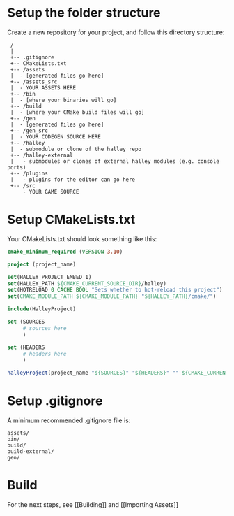 # Setup the folder structure
Create a new repository for your project, and follow this directory structure:

```
 /
 |
 +-- .gitignore
 +-- CMakeLists.txt
 +-- /assets
 |  - [generated files go here]
 +-- /assets_src 
 |  - YOUR ASSETS HERE
 +-- /bin
 |  - [where your binaries will go]
 +-- /build
 |  - [where your CMake build files will go]
 +-- /gen
 |  - [generated files go here]
 +-- /gen_src
 |  - YOUR CODEGEN SOURCE HERE
 +-- /halley
 |  - submodule or clone of the halley repo
 +-- /halley-external
 |   - submodules or clones of external halley modules (e.g. console ports)
 +-- /plugins
 |   - plugins for the editor can go here
 +-- /src
     - YOUR GAME SOURCE
```

# Setup CMakeLists.txt
Your CMakeLists.txt should look something like this:

```cmake
cmake_minimum_required (VERSION 3.10)

project (project_name)

set(HALLEY_PROJECT_EMBED 1)
set(HALLEY_PATH ${CMAKE_CURRENT_SOURCE_DIR}/halley)
set(HOTRELOAD 0 CACHE BOOL "Sets whether to hot-reload this project")
set(CMAKE_MODULE_PATH ${CMAKE_MODULE_PATH} "${HALLEY_PATH}/cmake/")

include(HalleyProject)

set (SOURCES
     # sources here
     )

set (HEADERS
     # headers here
     )

halleyProject(project_name "${SOURCES}" "${HEADERS}" "" ${CMAKE_CURRENT_SOURCE_DIR}/bin)
```

# Setup .gitignore
A minimum recommended .gitignore file is:

```
assets/
bin/
build/
build-external/
gen/
```

# Build
For the next steps, see [[Building]] and [[Importing Assets]]